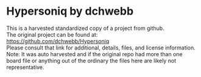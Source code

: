 
# Hypersoniq by dchwebb  
This is a harvested standardized copy of a project from github.  
The original project can be found at:  
https://github.com/dchwebb/Hypersoniq  
Please consult that link for additional, details, files, and license information.  
Note: It was auto harvested and if the original repo had more than one board file or anything out of the ordinary the files here are likely not representative.  
    